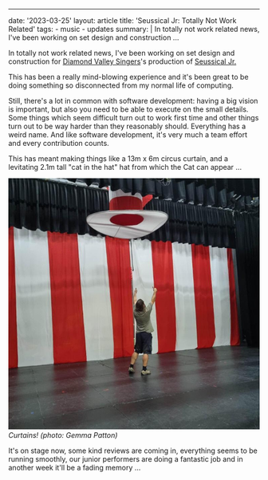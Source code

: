 ---
date: '2023-03-25'
layout: article
title: 'Seussical Jr: Totally Not Work Related'
tags:
    - music
    - updates
summary: |
    In totally not work related news, I've been working
    on set design and construction ...

In totally not work related news, I've been working
on set design and construction for 
[Diamond Valley Singers](https://www.dvsingers.org/)'s 
production of
[Seussical Jr.](https://www.dvsingers.org/seussical-junior)

This has been a really mind-blowing experience and it's been
great to be doing something so disconnected from my normal
life of computing.  

Still, there's a lot in common with software development:
having a big vision is important, but also you need to be
able to execute on the small details.
Some things which seem difficult turn out
to work first time and other things turn out to be way harder 
than they reasonably should.
Everything has a weird name.
And like software development, it's very much a team effort
and every contribution counts.

This has meant making things like a 13m x 6m circus curtain,
and a levitating 2.1m tall "cat in the hat" hat from which
the Cat can appear ...

![curtains!](img/curtains.jpg)
*Curtains!  (photo: Gemma Patton)*

It's on stage now, some kind reviews are coming in,
everything seems to be running smoothly, our junior
performers are doing a fantastic job
and in another week it'll be a fading memory ...
